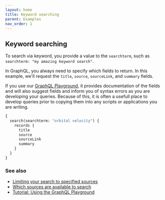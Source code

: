 ```yaml
---
layout: home
title: Keyword searching
parent: Examples
nav_order: 1
---
```


## Keyword searching

To search via keyword, you provide a value to the `searchterm`, such as `searchterm: "my amazing keyword search"`.

In GraphQL, you always need to specify which fields to return. In this example, we'll request the `title`, `source`, `sourceLink`, and `summary` fields.

If you use our [GraphQL Playground](../tutorials/using-the-graphql-playground.md), it provides documentation of the fields and will also suggest fields and inform you of syntax errors as you are developing your queries. Because of this, it is often a usefull place to develop queries prior to copying them into any scripts or applications you are writing.

```graphql
{
  search(searchterm: "orbital velocity") {
    records {
      title
      source
      sourceLink
      summary
    }
  }
}
```

### See also

- [Limiting your search to specified sources](limiting-your-search-to-specified-sources.md)
- [Which sources are available to search](../reference/which-sources-are-available-to-search.md)
- [Tutorial: Using the GraphQL Playground](../tutorials/using-the-graphql-playground.md)
